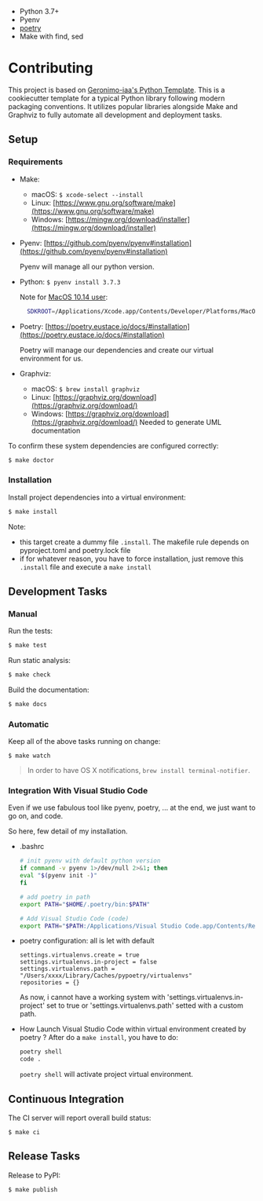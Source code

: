

* Python 3.7+
* Pyenv
* [poetry](https://python-poetry.org/)
* Make with find, sed


# Contributing

This project is based on [Geronimo-iaa's Python Template](https://github.com/geronimo-iia/template-python).
This is a cookiecutter template for a typical Python library following modern packaging conventions. It utilizes popular libraries alongside Make and Graphviz to fully automate all development and deployment tasks.

## Setup

### Requirements

* Make:
    * macOS: `$ xcode-select --install`
    * Linux: [https://www.gnu.org/software/make](https://www.gnu.org/software/make)
    * Windows: [https://mingw.org/download/installer](https://mingw.org/download/installer)

* Pyenv: [https://github.com/pyenv/pyenv#installation](https://github.com/pyenv/pyenv#installation)

  Pyenv will manage all our python version.

* Python: `$ pyenv install 3.7.3`

  Note for [MacOS 10.14 user](https://github.com/pyenv/pyenv/issues/544):
  ```bash
    SDKROOT=/Applications/Xcode.app/Contents/Developer/Platforms/MacOSX.platform/Developer/SDKs/MacOSX10.14.sdk MACOSX_DEPLOYMENT_TARGET=10.14 pyenv install 3.7.3
  ```

* Poetry: [https://poetry.eustace.io/docs/#installation](https://poetry.eustace.io/docs/#installation)

  Poetry will manage our dependencies and create our virtual environment for us.

* Graphviz:
    * macOS: `$ brew install graphviz`
    * Linux: [https://graphviz.org/download](https://graphviz.org/download/)
    * Windows: [https://graphviz.org/download](https://graphviz.org/download/)
  Needed to generate UML documentation

To confirm these system dependencies are configured correctly:

```bash
$ make doctor
```

### Installation

Install project dependencies into a virtual environment:

```bash
$ make install
```

Note:
- this target create a dummy file ```.install```. The makefile rule depends on pyproject.toml and
poetry.lock file
- if for whatever reason, you have to force installation, just remove this ```.install``` file and
execute a ```make install```


## Development Tasks

### Manual

Run the tests:

```bash
$ make test
```

Run static analysis:

```bash
$ make check
```

Build the documentation:

```bash
$ make docs
```

### Automatic

Keep all of the above tasks running on change:

```text
$ make watch
```

> In order to have OS X notifications, `brew install terminal-notifier`.

### Integration With Visual Studio Code

Even if we use fabulous tool like pyenv, poetry, ... at the end, we just want to go on, and code.

So here, few detail of my installation.

- .bashrc
    ```bash
    # init pyenv with default python version
    if command -v pyenv 1>/dev/null 2>&1; then
    eval "$(pyenv init -)"
    fi

    # add poetry in path
    export PATH="$HOME/.poetry/bin:$PATH"

    # Add Visual Studio Code (code)
    export PATH="$PATH:/Applications/Visual Studio Code.app/Contents/Resources/app/bin"
    ```

- poetry configuration: all is let with default
    ```text
    settings.virtualenvs.create = true
    settings.virtualenvs.in-project = false
    settings.virtualenvs.path = "/Users/xxxx/Library/Caches/pypoetry/virtualenvs"
    repositories = {}
    ```
    As now, i cannot have a working system with 'settings.virtualenvs.in-project' set to true
    or 'settings.virtualenvs.path' setted with a custom path.

- How Launch Visual Studio Code within virtual environment created by poetry ?
    After do a ```make install```, you have to do:
    ```bash
    poetry shell
    code .
    ```
    ```poetry shell``` will activate project virtual environment.

## Continuous Integration

The CI server will report overall build status:

```text
$ make ci
```

## Release Tasks

Release to PyPI:

```text
$ make publish
```
